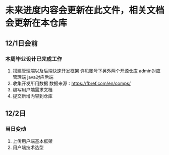 # 未来进度内容会更新在此文件，相关文档会更新在本仓库
## 12/1日会前

### 本周毕业设计已完成工作

1. 搭建管理端以及后端快速开发框架 详见账号下另外两个开源仓库 admin对应管理端 java对应后端
2. 收集开发所用数据 数据来源：https://fbref.com/en/comps/
3. 编写用户端需求文档
4. 提交新增内容到仓库

## 12/2日

### 当日变动
1. 上传用户端基本框架
2. 用户端技术选型
